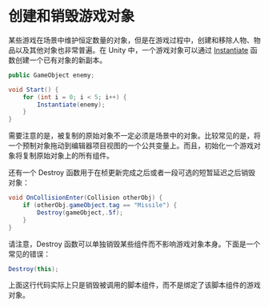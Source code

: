 <!-- > 原文：[Creating and Destroying GameObjects](http://docs.unity3d.com/Manual/CreateDestroyObjects.html) -->

<!-- Unity Manual > Scripting > Scripting Overview > Creating and Destroying GameObjects -->
<!-- Unity 手册 <i class="fa fa-angle-right"/> 脚本 <i class="fa fa-angle-right"/> 脚本概述 <i class="fa fa-angle-right"/> 创建和销毁游戏对象 -->

<!-- # Creating and Destroying GameObjects -->
# 创建和销毁游戏对象

<!-- Some games keep a constant number of objects in the scene, but it is very common for characters, treasures and other object to be created and removed during gameplay. In Unity, a GameObject can be created using the [Instantiate] function which makes a new copy of an existing object: -->
某些游戏在场景中维护恒定数量的对象，但是在游戏过程中，创建和移除人物、物品以及其他对象也非常普遍。在 Unity 中，一个游戏对象可以通过 [Instantiate] 函数创建一个已有对象的新副本。

[Instantiate]: http://docs.unity3d.com/ScriptReference/Object.Instantiate.html

```cs
public GameObject enemy;

void Start() {
    for (int i = 0; i < 5; i++) {
        Instantiate(enemy);
    }
}
```

<!-- Note that the object from which the copy is made doesn’t have to be present in the scene. It is more common to use a prefab dragged to a public variable from the Project panel in the editor. Also, instantiating a GameObject will copy all the Components present on the original. -->
需要注意的是，被复制的原始对象不一定必须是场景中的对象。比较常见的是，将一个预制对象拖动到编辑器项目视图的一个公共变量上。而且，初始化一个游戏对象将复制原始对象上的所有组件。

<!-- There is also a [Destroy] function that will destroy an object after the frame update has finished or optionally after a short time delay: -->
还有一个 Destroy 函数用于在桢更新完成之后或者一段可选的短暂延迟之后销毁对象：

[Destroy]: http://docs.unity3d.com/ScriptReference/Object.Destroy.html

```cs
void OnCollisionEnter(Collision otherObj) {
    if (otherObj.gameObject.tag == "Missile") {
        Destroy(gameObject,.5f);
    }
}
```

<!-- Note that the Destroy function can destroy individual components without affecting the GameObject itself. A common mistake is to write something like: -->
请注意，Destroy 函数可以单独销毁某些组件而不影响游戏对象本身。下面是一个常见的错误：

```cs
Destroy(this);
```

<!-- …which will actually just destroy the script component that calls it rather than destroying the GameObject the script is attached to. -->
上面这行代码实际上只是销毁被调用的脚本组件，而不是绑定了该脚本组件的游戏对象。
